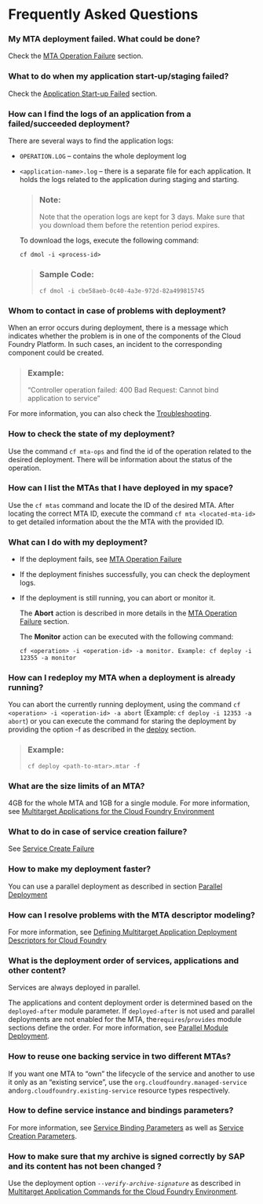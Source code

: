 <!-- loio6062ecc852d04d63829f6c9164be928e -->

# Frequently Asked Questions





### My MTA deployment failed. What could be done?

Check the [MTA Operation Failure](https://gad5158842f.us2.hana.ondemand.com/dtp/viewer/#/tree/2798/actions/40943:40911) section.



### What to do when my application start-up/staging failed?

Check the [Application Start-up Failed](https://gad5158842f.us2.hana.ondemand.com/dtp/viewer/#/tree/2798/actions/40943:41937) section.



### How can I find the logs of an application from a failed/succeeded deployment?

There are several ways to find the application logs:

-   `OPERATION.LOG` – contains the whole deployment log

-   `<application-name>.log` – there is a separate file for each application. It holds the logs related to the application during staging and starting.

    > ### Note:  
    > Note that the operation logs are kept for 3 days. Make sure that you download them before the retention period expires.

    To download the logs, execute the following command:

    `cf dmol -i <process-id>`

    > ### Sample Code:  
    > ```
    > cf dmol -i cbe58aeb-0c40-4a3e-972d-82a499815745
    > ```




### Whom to contact in case of problems with deployment?

When an error occurs during deployment, there is a message which indicates whether the problem is in one of the components of the Cloud Foundry Platform. In such cases, an incident to the corresponding component could be created.

> ### Example:  
> “Controller operation failed: 400 Bad Request: Cannot bind application to service” 

For more information, you can also check the [Troubleshooting](troubleshooting-3530af7.md).



### How to check the state of my deployment?

Use the command `cf mta-ops` and find the id of the operation related to the desired deployment. There will be information about the status of the operation.



### How can I list the MTAs that I have deployed in my space?

Use the `cf mtas` command and locate the ID of the desired MTA. After locating the correct MTA ID, execute the command `cf mta <located-mta-id>` to get detailed information about the the MTA with the provided ID.



### What can I do with my deployment?

-   If the deployment fails, see [MTA Operation Failure](https://gad5158842f.us2.hana.ondemand.com/dtp/viewer/#/tree/2798/actions/40943:40911)

-   If the deployment finishes successfully, you can check the deployment logs.

-   If the deployment is still running, you can abort or monitor it.

    The **Abort** action is described in more details in the [MTA Operation Failure](https://gad5158842f.us2.hana.ondemand.com/dtp/viewer/#/tree/2798/actions/40943:40911) section.

    The **Monitor** action can be executed with the following command:

    `cf <operation> -i <operation-id> -a monitor. Example: cf deploy -i 12355 -a monitor`




### How can I redeploy my MTA when a deployment is already running?

You can abort the currently running deployment, using the command `cf <operation> -i <operation-id> -a abort` \(Example: `cf deploy -i 12353 -a abort`\) or you can execute the command for staring the deployment by providing the option -f as described in the [deploy](../50-administration-and-ops/multitarget-application-commands-for-the-cloud-foundry-environment-65ddb1b.md#loio65ddb1b51a0642148c6b468a759a8a2e__section_irt_3dc_zs) section.

> ### Example:  
> `cf deploy <path-to-mtar>.mtar -f`



### What are the size limits of an MTA?

4GB for the whole MTA and 1GB for a single module. For more information, see [Multitarget Applications for the Cloud Foundry Environment](multitarget-applications-in-the-cloud-foundry-environment-d04fc0e.md#loiod04fc0e2ad894545aebfd7126384307c__section_ph2_r5h_1cb)



### What to do in case of service creation failure?

See [Service Create Failure](https://gad5158842f.us2.hana.ondemand.com/dtp/viewer/#/tree/2798/actions/40943:42021)



### How to make my deployment faster?

You can use a parallel deployment as described in section [Parallel Deployment](parallel-module-deployment-0384158.md#loio038415880116407d89765d26b36653e3__parallel_deployment)



### How can I resolve problems with the MTA descriptor modeling?

For more information, see [Defining Multitarget Application Deployment Descriptors for Cloud Foundry](defining-multitarget-application-deployment-descriptors-for-cloud-foundry-f48880b.md)



### What is the deployment order of services, applications and other content?

Services are always deployed in parallel.

The applications and content deployment order is determined based on the `deployed-after` module parameter. If `deployed-after` is not used and parallel deployments are not enabled for the MTA, the`requires`/`provides` module sections define the order. For more information, see [Parallel Module Deployment](parallel-module-deployment-0384158.md).



### How to reuse one backing service in two different MTAs?

If you want one MTA to “own” the lifecycle of the service and another to use it only as an “existing service”, use the `org.cloudfoundry.managed-service` and`org.cloudfoundry.existing-service` resource types respectively.



### How to define service instance and bindings parameters?

For more information, see [Service Binding Parameters](service-binding-parameters-c7b09b7.md) as well as [Service Creation Parameters](service-creation-parameters-a36df26.md).



### How to make sure that my archive is signed correctly by SAP and its content has not been changed ?

Use the deployment option <code><i>--verify-archive-signature</i></code> as described in [Multitarget Application Commands for the Cloud Foundry Environment](../50-administration-and-ops/multitarget-application-commands-for-the-cloud-foundry-environment-65ddb1b.md).

